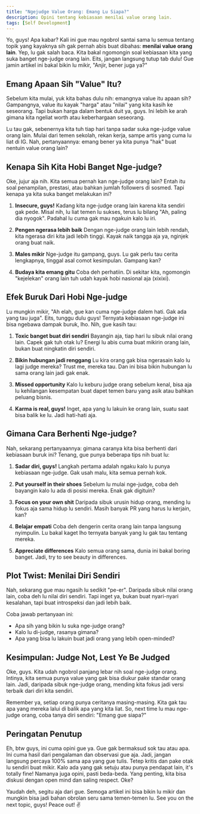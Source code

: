 ```yaml
---
title: "Ngejudge Value Orang: Emang Lu Siapa?"
description: Opini tentang kebiasaan menilai value orang lain.
tags: [Self Development]
---
```

Yo, guys! Apa kabar? Kali ini gue mau ngobrol santai sama lu semua tentang topik yang kayaknya sih gak pernah abis buat dibahas: **menilai value orang lain**. Yep, lu gak salah baca. Kita bakal ngomongin soal kebiasaan kita yang suka banget nge-judge orang lain. Eits, jangan langsung tutup tab dulu! Gue jamin artikel ini bakal bikin lu mikir, "Anjir, bener juga ya?"

## Emang Apaan Sih "Value" Itu?

Sebelum kita mulai, yuk kita bahas dulu nih: emangnya value itu apaan sih? Gampangnya, value itu kayak "harga" atau "nilai" yang kita kasih ke seseorang. Tapi bukan harga dalam bentuk duit ya, guys. Ini lebih ke arah gimana kita ngeliat worth atau keberhargaan seseorang.

Lu tau gak, sebenernya kita tuh tiap hari tanpa sadar suka nge-judge value orang lain. Mulai dari temen sekolah, rekan kerja, sampe artis yang cuma lu liat di IG. Nah, pertanyaannya: emang bener ya kita punya "hak" buat nentuin value orang lain?

## Kenapa Sih Kita Hobi Banget Nge-judge?

Oke, jujur aja nih. Kita semua pernah kan nge-judge orang lain? Entah itu soal penampilan, prestasi, atau bahkan jumlah followers di sosmed. Tapi kenapa ya kita suka banget melakukan ini?

1. **Insecure, guys!** Kadang kita nge-judge orang lain karena kita sendiri gak pede. Misal nih, lu liat temen lu sukses, terus lu bilang "Ah, paling dia nyogok". Padahal lu cuma gak mau ngakuin kalo lu iri.

2. **Pengen ngerasa lebih baik** Dengan nge-judge orang lain lebih rendah, kita ngerasa diri kita jadi lebih tinggi. Kayak naik tangga aja ya, nginjek orang buat naik.

3. **Males mikir** Nge-judge itu gampang, guys. Lu gak perlu tau cerita lengkapnya, tinggal asal comot kesimpulan. Gampang kan?

4. **Budaya kita emang gitu** Coba deh perhatiin. Di sekitar kita, ngomongin "kejelekan" orang lain tuh udah kayak hobi nasional aja (xixixi).

## Efek Buruk Dari Hobi Nge-judge

Lu mungkin mikir, "Ah elah, gue kan cuma nge-judge dalem hati. Gak ada yang tau juga". Eits, tunggu dulu guys! Ternyata kebiasaan nge-judge ini bisa ngebawa dampak buruk, lho. Nih, gue kasih tau:

1. **Toxic banget buat diri sendiri** Bayangin aja, tiap hari lu sibuk nilai orang lain. Capek gak tuh otak lu? Energi lu abis cuma buat mikirin orang lain, bukan buat ningkatin diri sendiri.

2. **Bikin hubungan jadi renggang** Lu kira orang gak bisa ngerasain kalo lu lagi judge mereka? Trust me, mereka tau. Dan ini bisa bikin hubungan lu sama orang lain jadi gak enak.

3. **Missed opportunity** Kalo lu keburu judge orang sebelum kenal, bisa aja lu kehilangan kesempatan buat dapet temen baru yang asik atau bahkan peluang bisnis.

4. **Karma is real, guys!** Inget, apa yang lu lakuin ke orang lain, suatu saat bisa balik ke lu. Jadi hati-hati aja.

## Gimana Cara Berhenti Nge-judge?

Nah, sekarang pertanyaannya: gimana caranya kita bisa berhenti dari kebiasaan buruk ini? Tenang, gue punya beberapa tips nih buat lu:

1. **Sadar diri, guys!** Langkah pertama adalah ngaku kalo lu punya kebiasaan nge-judge. Gak usah malu, kita semua pernah kok.

2. **Put yourself in their shoes** Sebelum lu mulai nge-judge, coba deh bayangin kalo lu ada di posisi mereka. Enak gak digituin?

3. **Focus on your own shit** Daripada sibuk urusin hidup orang, mending lu fokus aja sama hidup lu sendiri. Masih banyak PR yang harus lu kerjain, kan?

4. **Belajar empati** Coba deh dengerin cerita orang lain tanpa langsung nyimpulin. Lu bakal kaget lho ternyata banyak yang lu gak tau tentang mereka.

5. **Appreciate differences** Kalo semua orang sama, dunia ini bakal boring banget. Jadi, try to see beauty in differences.

## Plot Twist: Menilai Diri Sendiri

Nah, sekarang gue mau ngasih lu sedikit "pe-er". Daripada sibuk nilai orang lain, coba deh lu nilai diri sendiri. Tapi inget ya, bukan buat nyari-nyari kesalahan, tapi buat introspeksi dan jadi lebih baik.

Coba jawab pertanyaan ini:
- Apa sih yang bikin lu suka nge-judge orang?
- Kalo lu di-judge, rasanya gimana?
- Apa yang bisa lu lakuin buat jadi orang yang lebih open-minded?

## Kesimpulan: Judge Not, Lest Ye Be Judged

Oke, guys. Kita udah ngobrol panjang lebar nih soal nge-judge orang. Intinya, kita semua punya value yang gak bisa diukur pake standar orang lain. Jadi, daripada sibuk nge-judge orang, mending kita fokus jadi versi terbaik dari diri kita sendiri.

Remember ya, setiap orang punya ceritanya masing-masing. Kita gak tau apa yang mereka lalui di balik apa yang kita liat. So, next time lu mau nge-judge orang, coba tanya diri sendiri: "Emang gue siapa?"

## Peringatan Penutup

Eh, btw guys, ini cuma opini gue ya. Gue gak bermaksud sok tau atau apa. Ini cuma hasil dari pengalaman dan observasi gue aja. Jadi, jangan langsung percaya 100% sama apa yang gue tulis. Tetep kritis dan pake otak lu sendiri buat mikir. Kalo ada yang gak setuju atau punya pendapat lain, it's totally fine! Namanya juga opini, pasti beda-beda. Yang penting, kita bisa diskusi dengan open mind dan saling respect. Oke? 

Yaudah deh, segitu aja dari gue. Semoga artikel ini bisa bikin lu mikir dan mungkin bisa jadi bahan obrolan seru sama temen-temen lu. See you on the next topic, guys! Peace out! ✌️